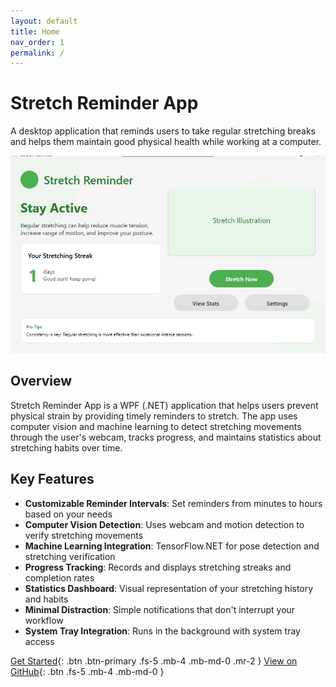 ```yaml
---
layout: default
title: Home
nav_order: 1
permalink: /
---
```


# Stretch Reminder App

A desktop application that reminds users to take regular stretching breaks and helps them maintain good physical health while working at a computer.

![Main Window](screenshots/main-window.png)

## Overview

Stretch Reminder App is a WPF (.NET) application that helps users prevent physical strain by providing timely reminders to stretch. The app uses computer vision and machine learning to detect stretching movements through the user's webcam, tracks progress, and maintains statistics about stretching habits over time.

## Key Features

- **Customizable Reminder Intervals**: Set reminders from minutes to hours based on your needs
- **Computer Vision Detection**: Uses webcam and motion detection to verify stretching movements
- **Machine Learning Integration**: TensorFlow.NET for pose detection and stretching verification
- **Progress Tracking**: Records and displays stretching streaks and completion rates
- **Statistics Dashboard**: Visual representation of your stretching history and habits
- **Minimal Distraction**: Simple notifications that don't interrupt your workflow
- **System Tray Integration**: Runs in the background with system tray access

[Get Started](getting-started){: .btn .btn-primary .fs-5 .mb-4 .mb-md-0 .mr-2 }
[View on GitHub](https://github.com/nitint27may/StretchReminderApp){: .btn .fs-5 .mb-4 .mb-md-0 }